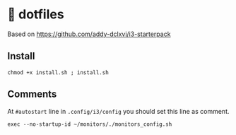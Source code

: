 # 🧙‍ dotfiles

Based on https://github.com/addy-dclxvi/i3-starterpack

## Install
`chmod +x install.sh ; install.sh`

## Comments

At `#autostart` line in `.config/i3/config` you should set this line as comment.
```
exec --no-startup-id ~/monitors/./monitors_config.sh
``` 
